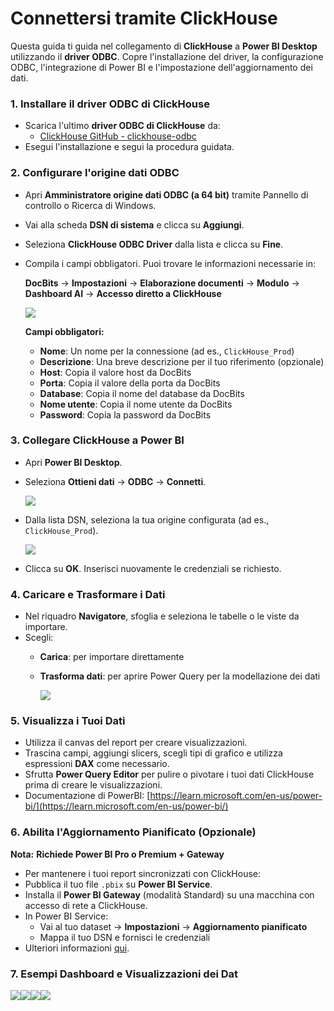 # Connettersi tramite ClickHouse

Questa guida ti guida nel collegamento di **ClickHouse** a **Power BI Desktop** utilizzando il **driver ODBC**. Copre l'installazione del driver, la configurazione ODBC, l'integrazione di Power BI e l'impostazione dell'aggiornamento dei dati.

### 1. Installare il driver ODBC di ClickHouse

* Scarica l'ultimo **driver ODBC di ClickHouse** da:
  * [ClickHouse GitHub - clickhouse-odbc](https://github.com/ClickHouse/clickhouse-odbc)
* Esegui l'installazione e segui la procedura guidata.

### 2. Configurare l'origine dati ODBC

* Apri **Amministratore origine dati ODBC (a 64 bit)** tramite Pannello di controllo o Ricerca di Windows.
* Vai alla scheda **DSN di sistema** e clicca su **Aggiungi**.
* Seleziona **ClickHouse ODBC Driver** dalla lista e clicca su **Fine**.
*   Compila i campi obbligatori. Puoi trovare le informazioni necessarie in:

    **DocBits** → **Impostazioni** → **Elaborazione documenti** → **Modulo** → **Dashboard AI** → **Accesso diretto a ClickHouse**

    ![](https://docs.docbits.com/~gitbook/image?url=https%3A%2F%2F578966019-files.gitbook.io%2F%7E%2Ffiles%2Fv0%2Fb%2Fgitbook-x-prod.appspot.com%2Fo%2Fspaces%252FT2n2w4uDCJvv7CJ5zrdk%252Fuploads%252FNkgb8IJ4dQVRnJ4gpqH0%252Fimage.png%3Falt%3Dmedia%26token%3D27d97e71-dd81-488a-851f-e7d659ad4992\&width=768\&dpr=4\&quality=100\&sign=88a4a589\&sv=2)

    **Campi obbligatori:**

    * **Nome**: Un nome per la connessione (ad es., `ClickHouse_Prod`)
    * **Descrizione**: Una breve descrizione per il tuo riferimento (opzionale)
    * **Host**: Copia il valore host da DocBits
    * **Porta**: Copia il valore della porta da DocBits
    * **Database**: Copia il nome del database da DocBits
    * **Nome utente**: Copia il nome utente da DocBits
    * **Password**: Copia la password da DocBits

### 3. Collegare ClickHouse a Power BI

* Apri **Power BI Desktop**.
*   Seleziona **Ottieni dati** → **ODBC** → **Connetti**.

    ![](https://docs.docbits.com/~gitbook/image?url=https%3A%2F%2F578966019-files.gitbook.io%2F%7E%2Ffiles%2Fv0%2Fb%2Fgitbook-x-prod.appspot.com%2Fo%2Fspaces%252FT2n2w4uDCJvv7CJ5zrdk%252Fuploads%252F1aIDfi4Rj6WD9oXsvUjt%252FScreenshot%25202025-05-19%2520163621.png%3Falt%3Dmedia%26token%3D4ec15da7-fa79-4b9e-a83b-cb4b0a545cfd\&width=768\&dpr=4\&quality=100\&sign=59fba2e3\&sv=2)
*   Dalla lista DSN, seleziona la tua origine configurata (ad es., `ClickHouse_Prod`).

    ![](https://docs.docbits.com/~gitbook/image?url=https%3A%2F%2F578966019-files.gitbook.io%2F%7E%2Ffiles%2Fv0%2Fb%2Fgitbook-x-prod.appspot.com%2Fo%2Fspaces%252FT2n2w4uDCJvv7CJ5zrdk%252Fuploads%252FgDWq5vmtqfAGAQEY0SAX%252FScreenshot%25202025-05-19%2520163823.png%3Falt%3Dmedia%26token%3D443435ac-82ba-40de-a4d1-17611afebb6a\&width=768\&dpr=4\&quality=100\&sign=c0c7d7ae\&sv=2)
* Clicca su **OK**. Inserisci nuovamente le credenziali se richiesto.

### 4. Caricare e Trasformare i Dati

* Nel riquadro **Navigatore**, sfoglia e seleziona le tabelle o le viste da importare.
* Scegli:
  * **Carica**: per importare direttamente
  *   **Trasforma dati**: per aprire Power Query per la modellazione dei dati

      ![](https://docs.docbits.com/~gitbook/image?url=https%3A%2F%2F578966019-files.gitbook.io%2F%7E%2Ffiles%2Fv0%2Fb%2Fgitbook-x-prod.appspot.com%2Fo%2Fspaces%252FT2n2w4uDCJvv7CJ5zrdk%252Fuploads%252F2lrWi9PduJgVQGHQMmhX%252FScreenshot%25202025-05-19%2520164134.png%3Falt%3Dmedia%26token%3D135c45ad-a7ca-4f01-a2f0-07998397f4d9\&width=768\&dpr=4\&quality=100\&sign=e27f4d93\&sv=2)

### 5. Visualizza i Tuoi Dati

* Utilizza il canvas del report per creare visualizzazioni.
* Trascina campi, aggiungi slicers, scegli tipi di grafico e utilizza espressioni **DAX** come necessario.
* Sfrutta **Power Query Editor** per pulire o pivotare i tuoi dati ClickHouse prima di creare le visualizzazioni.
* Documentazione di PowerBI: [https://learn.microsoft.com/en-us/power-bi/](https://learn.microsoft.com/en-us/power-bi/)

### 6. Abilita l'Aggiornamento Pianificato (Opzionale)

**Nota:** **Richiede Power BI Pro o Premium + Gateway**

* Per mantenere i tuoi report sincronizzati con ClickHouse:
* Pubblica il tuo file `.pbix` su **Power BI Service**.
* Installa il **Power BI Gateway** (modalità Standard) su una macchina con accesso di rete a ClickHouse.
* In Power BI Service:
  * Vai al tuo dataset → **Impostazioni** → **Aggiornamento pianificato**
  * Mappa il tuo DSN e fornisci le credenziali
* Ulteriori informazioni [qui](https://learn.microsoft.com/en-us/power-bi/connect-data/service-gateway-deployment-guidance).

### 7. Esempi Dashboard e Visualizzazioni dei Dat

![](../../.gitbook/assets/example_4.avif)![](../../.gitbook/assets/example_3.avif)![](../../.gitbook/assets/example_2.avif)![](../../.gitbook/assets/example_1.avif)
